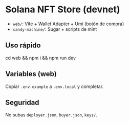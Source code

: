 # Solana NFT Store (devnet)
- `web/`: Vite + Wallet Adapter + Umi (botón de compra)
- `candy-machine/`: Sugar + scripts de mint

## Uso rápido
cd web && npm i && npm run dev

## Variables (web)
Copiar `.env.example` a `.env.local` y completar.

## Seguridad
No subas `deployer.json`, `buyer.json`, `keys/`.

